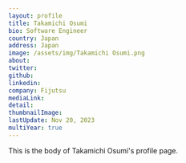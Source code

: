 ```yaml
---
layout: profile
title: Takamichi Osumi
bio: Software Engineer
country: Japan
address: Japan
image: /assets/img/Takamichi Osumi.png
about: 
twitter: 
github: 
linkedin: 
company: Fijutsu
mediaLink:
detail: 
thumbnailImage:
lastUpdate: Nov 20, 2023
multiYear: true
---
```


This is the body of Takamichi Osumi's profile page.
